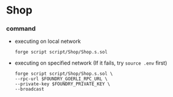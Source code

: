 # Shop
### command
- executing on local network
    ```
    forge script script/Shop/Shop.s.sol
    ```
- executing on specified network (If it fails, try `source .env` first)
    ```
    forge script script/Shop/Shop.s.sol \
    --rpc-url $FOUNDRY_GOERLI_RPC_URL \
    --private-key $FOUNDRY_PRIVATE_KEY \
    --broadcast
    ```